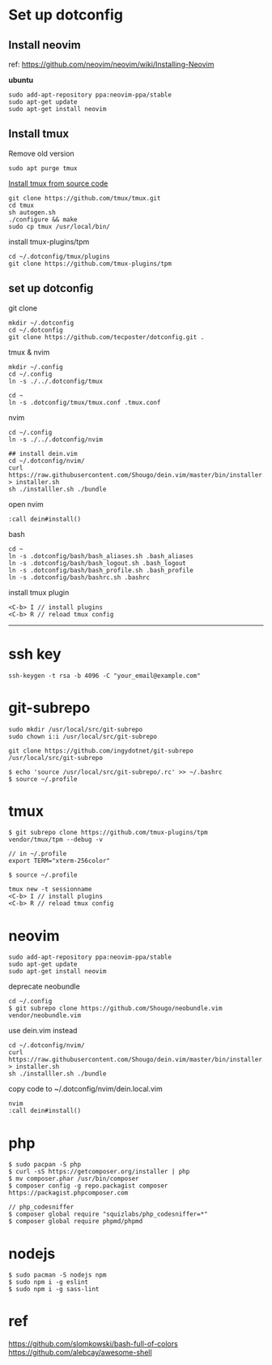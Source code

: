 
# Set up dotconfig

## Install neovim
ref: https://github.com/neovim/neovim/wiki/Installing-Neovim


**ubuntu**

```
sudo add-apt-repository ppa:neovim-ppa/stable
sudo apt-get update
sudo apt-get install neovim
```


## Install tmux

Remove old version
```
sudo apt purge tmux
```

[Install tmux from source code](http://www.tecposter.cn/a/install-tmux-source-code) 

```
git clone https://github.com/tmux/tmux.git
cd tmux
sh autogen.sh
./configure && make
sudo cp tmux /usr/local/bin/
```

install tmux-plugins/tpm
```
cd ~/.dotconfig/tmux/plugins
git clone https://github.com/tmux-plugins/tpm
```


## set up dotconfig

git clone 
```
mkdir ~/.dotconfig
cd ~/.dotconfig
git clone https://github.com/tecposter/dotconfig.git .
```

tmux & nvim
```
mkdir ~/.config
cd ~/.config
ln -s ./../.dotconfig/tmux

cd ~
ln -s .dotconfig/tmux/tmux.conf .tmux.conf
```

nvim
```
cd ~/.config
ln -s ./../.dotconfig/nvim 

## install dein.vim
cd ~/.dotconfig/nvim/
curl https://raw.githubusercontent.com/Shougo/dein.vim/master/bin/installer.sh > installer.sh
sh ./installler.sh ./bundle
```

open nvim
```
:call dein#install()
```

bash
```
cd ~ 
ln -s .dotconfig/bash/bash_aliases.sh .bash_aliases
ln -s .dotconfig/bash/bash_logout.sh .bash_logout
ln -s .dotconfig/bash/bash_profile.sh .bash_profile
ln -s .dotconfig/bash/bashrc.sh .bashrc
```

install tmux plugin
```
<C-b> I // install plugins
<C-b> R // reload tmux config
```


------------------------


# ssh key

```
ssh-keygen -t rsa -b 4096 -C "your_email@example.com"
```

# git-subrepo

```
sudo mkdir /usr/local/src/git-subrepo
sudo chown i:i /usr/local/src/git-subrepo

git clone https://github.com/ingydotnet/git-subrepo /usr/local/src/git-subrepo
```

```
$ echo 'source /usr/local/src/git-subrepo/.rc' >> ~/.bashrc
$ source ~/.profile
```

# tmux

```
$ git subrepo clone https://github.com/tmux-plugins/tpm vendor/tmux/tpm --debug -v
```


```
// in ~/.profile
export TERM="xterm-256color"
```

```
$ source ~/.profile
```

```
tmux new -t sessionname
<C-b> I // install plugins
<C-b> R // reload tmux config
```

# neovim

```
sudo add-apt-repository ppa:neovim-ppa/stable
sudo apt-get update
sudo apt-get install neovim
```

deprecate neobundle
```
cd ~/.config
$ git subrepo clone https://github.com/Shougo/neobundle.vim vendor/neobundle.vim
```

use dein.vim instead
```
cd ~/.dotconfig/nvim/
curl https://raw.githubusercontent.com/Shougo/dein.vim/master/bin/installer.sh > installer.sh
sh ./installler.sh ./bundle
```

copy code to ~/.dotconfig/nvim/dein.local.vim

```
nvim
:call dein#install()
```


# php

```
$ sudo pacpan -S php
$ curl -sS https://getcomposer.org/installer | php
$ mv composer.phar /usr/bin/composer
$ composer config -g repo.packagist composer https://packagist.phpcomposer.com

// php_codesniffer
$ composer global require "squizlabs/php_codesniffer=*"
$ composer global require phpmd/phpmd
```

# nodejs
```
$ sudo pacman -S nodejs npm
$ sudo npm i -g eslint
$ sudo npm i -g sass-lint
```


# ref

https://github.com/slomkowski/bash-full-of-colors
https://github.com/alebcay/awesome-shell

